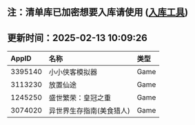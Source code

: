 ## 注：清单库已加密想要入库请使用 ([入库工具](https://github.com/BlankTMing/ManifestAutoUpdate/releases))

## 更新时间：2025-02-13 10:09:26
| AppID | 名称 | 类型  |
| :-------------------- | :----------------------------- | :----------- |
| 3395140 | 小小侠客模拟器| Game |
| 3113230 | 放置仙途| Game |
| 1245250 | 盛世繁荣：皇冠之重| Game |
| 3074020 | 异世界生存指南(美食猎人)| Game |
